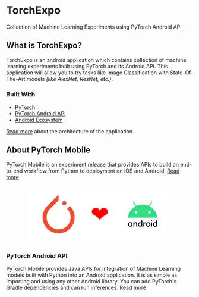 # TorchExpo
Collection of Machine Learning Experiments using PyTorch Android API

## What is TorchExpo?
TorchExpo is an android application which contains collection of machine learning experiments
built using PyTorch and its Android API. This application will allow you to try tasks like Image
Classification with State-Of-The-Art models _(like AlexNet, ResNet, etc.)_.

### Built With
* [PyTorch](https://pytorch.org)
* [PyTorch Android API](https://pytorch.org/mobile/android/)
* [Android Ecosystem](https://developer.android.com)

[Read more](/about/architecture) about the architecture of the application.

## About PyTorch Mobile
PyTorch Mobile is an experiment release that provides APIs to build an end-to-end workflow
from Python to deployment on iOS and Android. [Read more](https://pytorch.org/mobile/home/)

<p align="center">
	<img src="assets/docs_banner.png" width="75%">
</p>

### PyTorch Android API
PyTorch Mobile provides Java APIs for integration of Machine Learning models built with Python
into an Android application. It is as simple as importing and using any other Android library. You
can add PyTorch's Gradle dependencies and can run inferences.
[Read more](https://pytorch.org/mobile/android/)
